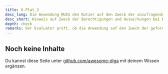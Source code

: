 ```yaml
---
title: O.Plat_3
desc_long: Die Anwendung MUSS den Nutzer auf den Zweck der anzufragenden Berechtigungen und auf die Auswirkungen hinweisen, die eintreten, falls der Nutzer diese nicht gewährt.
desc_short: Hinweis auf Zweck der Berechtigungen und Auswirkungen bei Nichterteilung.
depth: check
remarks: Der Evaluator prüft, ob die Anwendung auf den Zweck der geforderten Berechtigungen hinweist.
---
```


## Noch keine Inhalte

Du kannst diese Seite unter [github.com/awesome-diga](https://github.com/awesome-diga/tr-faq) mit deinem Wissen ergänzen.
